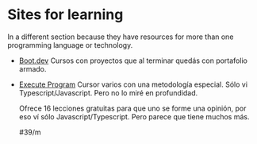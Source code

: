 # Sites for learning

In a different section because they have resources for more than one
programming language or technology.

- [Boot.dev](https://boot.dev/)
  Cursos con proyectos que al terminar quedás con portafolio armado.

- [Execute Program](https://www.executeprogram.com/)
  Cursor varios con una metodología especial. Sólo vi Typescript/Javascript.
  Pero no lo miré en profundidad.

  Ofrece 16 lecciones gratuitas para que uno se forme una opinión, por eso ví
  sólo Javascript/Typescript. Pero parece que tiene muchos más.

  #39/m

